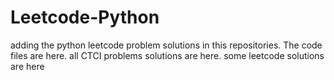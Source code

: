 # Leetcode-Python
adding the python leetcode problem solutions in this repositories. 
The code files are here.
all CTCI problems solutions are here.
some leetcode solutions are here




















































































































































































































































































































































































































































































































































































































































































